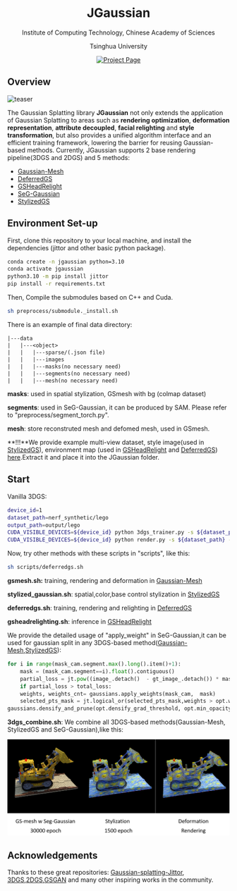 <div align="center">
<h1>JGaussian</h1>
    <p>Institute of Computing Technology, Chinese Academy of Sciences</p>
	<p>Tsinghua University</p>

<a href="http://www.geometrylearning.com/JittorGL"><img src="https://img.shields.io/badge/Project_Page-green" alt="Project Page"></a>
</div>

## Overview

![teaser](assets/teaser.png)

The Gaussian Splatting library **JGaussian** not only extends the application of Gaussian Splatting to areas such as **rendering optimization**, **deformation representation**, **attribute decoupled**, **facial relighting** and **style transformation**, but also provides a unified algorithm interface and an efficient training framework, lowering the barrier for reusing Gaussian-based methods. Currently, JGaussian supports 2 base rendering pipeline(3DGS and 2DGS) and 5 methods: 

- [Gaussian-Mesh](https://dl.acm.org/doi/10.1145/3687756)
- [DeferredGS](https://ieeexplore.ieee.org/document/10964878)
- [GSHeadRelight](https://dl.acm.org/doi/10.1145/3721238.3730614)
- [SeG-Gaussian](https://ieeexplore.ieee.org/document/11184660)
- [StylizedGS](https://ieeexplore.ieee.org/document/11143957)


## Environment Set-up

First, clone this repository to your local machine, and install the dependencies (jittor and other basic python package). 

```bash
conda create -n jgaussian python=3.10
conda activate jgaussian
python3.10 -m pip install jittor
pip install -r requirements.txt
```

Then, Compile the submodules based on C++ and Cuda. 

```bash
sh preprocess/submodule._install.sh 
```

There is an example of final data directory:

```
|---data
|   |---<object>
|   |   |---sparse/(.json file)
|   |   |---images
|   |   |---masks(no necessary need)
|   |   |---segments(no necessary need)
|   |   |---mesh(no necessary need)
```

**masks**: used in spatial stylization, GSmesh with bg (colmap dataset)

**segments**: used in SeG-Gaussian, it can be produced by SAM. Please refer to "preprocess/segment_torch.py".

**mesh**:  store reconstruted mesh and defomed mesh, used in GSmesh.



**!!!**We provide example multi-view dataset, style image(used in [StylizedGS](https://arxiv.org/abs/2404.05220)), environment map (used in [GSHeadRelight](https://dl.acm.org/doi/10.1145/3721238.3730614) and [DeferredGS](https://arxiv.org/abs/2404.09412))  [here](https://drive.google.com/file/d/1x_p2q0OtfMwCs3DQ_Wgg6d3bw_CTH9mb/view?usp=drive_link).Extract it and place it into the JGaussian folder.

## Start

Vanilla 3DGS:

```bash
device_id=1
dataset_path=nerf_synthetic/lego
output_path=output/lego
CUDA_VISIBLE_DEVICES=${device_id} python 3dgs_trainer.py -s ${dataset_path} -m ${output_path} 
CUDA_VISIBLE_DEVICES=${device_id} python render.py -s ${dataset_path} -m ${output_path}
```



Now, try other methods with these scripts in "scripts", like this:

```bash
sh scripts/deferredgs.sh
```

**gsmesh.sh:** training, rendering and deformation in [Gaussian-Mesh](https://dl.acm.org/doi/10.1145/3687756)

**stylized_gaussian.sh**: spatial,color,base control stylization in [StylizedGS](https://arxiv.org/abs/2404.05220)

**deferredgs.sh**: training, rendering and relighting in [DeferredGS](https://arxiv.org/abs/2404.09412)

**gsheadrelighting.sh**: inference in [GSHeadRelight](https://dl.acm.org/doi/10.1145/3721238.3730614)



We provide the detailed usage of "apply_weight" in SeG-Gaussian,it can be used for gaussian split in any 3DGS-based method([Gaussian-Mesh](https://dl.acm.org/doi/10.1145/3687756),[StylizedGS](https://arxiv.org/abs/2404.05220)):

```python
for i in range(mask_cam.segment.max().long().item()+1):
	mask = (mask_cam.segment==i).float().contiguous()
	partial_loss = jt.pow((image_.detach()  - gt_image_.detach()) * mask,2).sum(0).sqrt().sum() / mask.sum()
	if partial_loss > total_loss:
	weights, weights_cnt= gaussians.apply_weights(mask_cam,  mask)
	selected_pts_mask = jt.logical_or(selected_pts_mask,weights > opt.weight_th)
gaussians.densify_and_prune(opt.densify_grad_threshold, opt.min_opacity, scene.cameras_extent, size_threshold,selected_pts_mask=selected_pts_mask)
```



**3dgs_combine.sh**: We combine all 3DGS-based methods(Gaussian-Mesh, StylizedGS and SeG-Gaussian),like this:

![3DGScombination](assets/3DGScombination.png)

## Acknowledgements

Thanks to these great repositories: [Gaussian-splatting-Jittor](https://github.com/otakuxiang/gaussian-splatting-jittor.git), [3DGS](https://github.com/graphdeco-inria/gaussian-splatting/),[2DGS]( https://github.com/hbb1/2d-gaussian-splatting),[GSGAN](https://github.com/hse1032/GSGAN) and many other inspiring works in the community.

